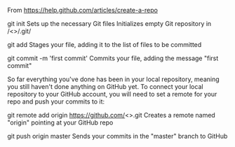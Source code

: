 From https://help.github.com/articles/create-a-repo


git init
   Sets up the necessary Git files
   Initializes empty Git repository in /<>/.git/

git add <file>
   Stages your file, adding it to the list of files to be committed


git commit -m 'first commit'
   Commits your file, adding the message "first commit"

So far everything you've done has been in your local repository, meaning
you still haven't done anything on GitHub yet. To connect your local
repository to your GitHub account, you will need to set a remote for
your repo and push your commits to it:

git remote add origin https://github.com/<>.git
   Creates a remote named "origin" pointing at your GitHub repo

git push origin master
   Sends your commits in the "master" branch to GitHub

